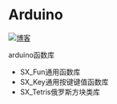 # Arduino
[![博客](https://camo.githubusercontent.com/85a04ac4953a80940570b5c86ce73a1d34ff1542/68747470733a2f2f696d672e736869656c64732e696f2f62616467652f6373646e2d4353444e2d7265642e737667)](https://blog.csdn.net/sunxdd)

arduino函数库

- SX_Fun通用函数库
- SX_Key通用按键键值函数库
- SX_Tetris俄罗斯方块类库


